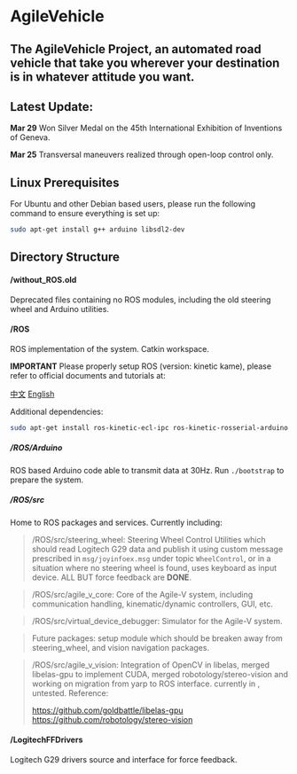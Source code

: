 # AgileVehicle
## The AgileVehicle Project, an automated road vehicle that take you wherever your destination is in whatever attitude you want.

## Latest Update:
**Mar 29** Won Silver Medal on the 45th International Exhibition of Inventions of Geneva.

**Mar 25** Transversal maneuvers realized through open-loop control only.

## Linux Prerequisites
For Ubuntu and other Debian based users, please run the following command to ensure everything is set up:

```sh
sudo apt-get install g++ arduino libsdl2-dev
```

## Directory Structure

#### /without_ROS.old
Deprecated files containing no ROS modules, including the old steering wheel and Arduino utilities.

#### /ROS
ROS implementation of the system. Catkin workspace.

**IMPORTANT** Please properly setup ROS (version: kinetic kame), please refer to official documents and tutorials at:

[中文](http://wiki.ros.org/cn/ROS/Tutorials)
[English](http://wiki.ros.org/ROS/Tutorials)

Additional dependencies:

```sh
sudo apt-get install ros-kinetic-ecl-ipc ros-kinetic-rosserial-arduino ros-kinetic-rosserial
```

##### /ROS/Arduino
ROS based Arduino code able to transmit data at 30Hz. Run `./bootstrap` to prepare the system.

##### /ROS/src
Home to ROS packages and services. Currently including:

> /ROS/src/steering_wheel: Steering Wheel Control Utilities which should read Logitech G29 data and publish it using custom message prescribed in `msg/joyinfoex.msg` under topic `WheelControl`, or in a situation where no steering wheel is found, uses keyboard as input device. ALL BUT force feedback are **DONE**.

> /ROS/src/agile_v_core: Core of the Agile-V system, including communication handling, kinematic/dynamic controllers, GUI, etc.

> /ROS/src/virtual_device_debugger: Simulator for the Agile-V system.

> Future packages: setup module which should be breaken away from steering_wheel, and vision navigation packages.

> /ROS/src/agile_v_vision: Integration of OpenCV in libelas, merged libelas-gpu to implement CUDA, merged robotology/stereo-vision and working on migration from yarp to ROS interface. currently in , untested.
> Reference:
> 
> https://github.com/goldbattle/libelas-gpu
> https://github.com/robotology/stereo-vision

#### /LogitechFFDrivers
Logitech G29 drivers source and interface for force feedback.

